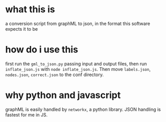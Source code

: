 # what this is
a conversion script from graphML to json, in the format this software expects it to be

# how do i use this
first run the `gml_to_json.py` passing input and output files, then run `inflate_json.js` with `node inflate_json.js`. Then move `labels.json`, `nodes.json`, `correct.json` to the conf directory.

# why python and javascript
graphML is easily handled by `networkx`, a python library. JSON handling is fastest for me in JS.